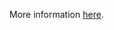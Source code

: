 More information [here](https://docs.prismacloud.io/en/enterprise-edition/policy-reference/aws-policies/aws-iam-policies/ensure-that-all-iam-users-are-members-of-at-least-one-iam-group).
